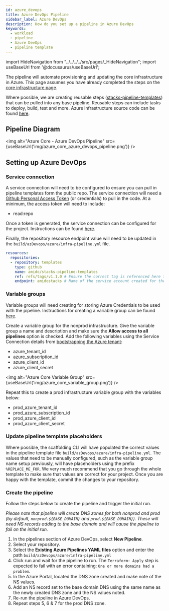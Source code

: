 ```yaml
---
id: azure_devops
title: Azure DevOps Pipeline
sidebar_label: Azure DevOps
description: How do you set up a pipeline in Azure DevOps
keywords:
  - workload
  - pipeline
  - Azure DevOps
  - pipeline template
---
```


import HideNavigation  from "../../../../src/pages/_HideNavigation";
import useBaseUrl from '@docusaurus/useBaseUrl';

The pipeline will automate provisioning and updating the core infrastructure in Azure. This page assumes you have already completed the steps on the [core infrastructure page](../core_infrastructure.md).

Where possible, we are creating reusable steps ([stacks-pipeline-templates](https://github.com/amido/stacks-pipeline-templates)) that can be pulled into any base pipeline. Reusable steps can include tasks to deploy, build, test and more.
Azure infrastructure source code can be found [here](https://github.com/amido/stacks-infrastructure-aks).

## Pipeline Diagram

<img alt="Azure Core - Azure DevOps Pipeline" src={useBaseUrl('img/azure_core_azure_devops_pipeline.png')} />

## Setting up Azure DevOps

### Service connection

A service connection will need to be configured to ensure you can pull in pipeline templates form the public repo. The service connection will need a [Github Personal Access Token](https://github.com/settings/tokens) (or credentials) to pull in the code. At a minimum, the access token will need to include:

* read:repo

Once a token is generated, the service connection can be configured for the project. Instructions can be found [here](https://docs.microsoft.com/en-us/azure/devops/pipelines/library/service-endpoints?view=azure-devops&tabs=yaml#create-a-service-connection).

Finally, the repository resource endpoint value will need to be updated in the `build/azDevops/azure/infra-pipeline.yml` file.

```yaml
resources:
  repositories:
  - repository: templates
    type: github
    name: amido/stacks-pipeline-templates
    ref: refs/tags/v1.1.0 # Ensure the correct tag is referenced here to ensure version control
    endpoint: amidostacks # Name of the service account created for the connection to GitHub from Azure DevOps
```

### Variable groups

Variable groups will need creating for storing Azure Credentials to be used with the pipeline. Instructions for creating a variable group can be found [here](https://docs.microsoft.com/en-us/azure/devops/pipelines/library/variable-groups?view=azure-devops&tabs=classic#create-a-variable-group).

Create a variable group for the nonprod infrastructure. Give the variable group a name and description and make sure the **Allow access to all pipelines** option is checked. Add the following variables using the Service Connection details from [bootstrapping the Azure tenant](../core_infrastructure.md#bootstrap-the-azure-tenant):

* azure_tenant_id
* azure_subscription_id
* azure_client_id
* azure_client_secret

<img alt="Azure Core Variable Group" src={useBaseUrl('img/azure_core_variable_group.png')} />

Repeat this to create a prod infrastructure variable group with the variables below:

* prod_azure_tenant_id
* prod_azure_subscription_id
* prod_azure_client_id
* prod_azure_client_secret

### Update pipeline template placeholders

Where possible, the scaffolding CLI will have populated the correct values in the pipeline template file `build/azDevops/azure/infra-pipeline.yml`. The values that need to be manually configured, such as the variable group name setup previously, will have placeholders using the prefix `%REPLACE_ME_FOR`. We very much recommend that you go through the whole template to make sure that values are correct for your project. Once you are happy with the template, commit the changes to your repository.

### Create the pipeline

Follow the steps below to create the pipeline and trigger the initial run.

*Please note that pipeline will create DNS zones for both nonprod and prod (by default, `nonprod.${BASE_DOMAIN}` and `prod.${BASE_DOMAIN}`). These will need NS records adding to the base domain and will cause the pipeline to fail on the initial run.*

1. In the pipelines section of Azure DevOps, select **New Pipeline**.
2. Select your repository.
3. Select the **Existing Azure Pipelines YAML files** option and enter the path `build/azDevops/azure/infra-pipeline.yml`
4. Click run and wait for the pipeline to run. The `Terraform: Apply` step is expected to fail with an error containing: `One or more domains had a problem`.
5. In the Azure Portal, located the DNS zone created and make note of the NS values.
6. Add an NS record set to the base domain DNS using the same name as the newly created DNS zone and the NS values noted.
7. Re-run the pipeline in Azure DevOps.
8. Repeat steps 5, 6 & 7 for the prod DNS zone.

<HideNavigation next />
